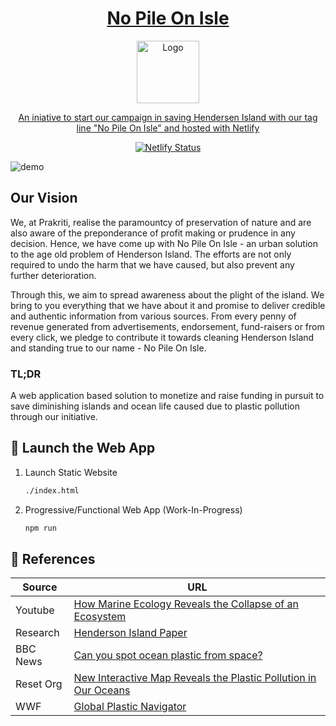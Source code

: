 <div align="center">
  <a href="https://team-prakriti.netlify.app/">
  <h1>No Pile On Isle</h1>
  <img alt="Logo" src="https://upload.wikimedia.org/wikipedia/commons/thumb/c/c2/Coat_of_arms_of_the_Pitcairn_Islands.svg/800px-Coat_of_arms_of_the_Pitcairn_Islands.svg.png" width="100" />
</div>
<p align="center">
  An iniative to start our campaign in saving Hendersen Island with our tag line "No Pile On Isle" and hosted with <a href="https://www.netlify.com/" target="_blank">Netlify</a>
</p>
<p align="center">
  <a href="https://app.netlify.com/sites/team-prakriti/deploys" target="_blank">
    <img src="https://api.netlify.com/api/v1/badges/3ea464e2-1781-469c-a908-018cc748002f/deploy-status" alt="Netlify Status" />
  </a>
</p>

![demo](https://raw.githubusercontent.com/Team-Dolan/website/main/images/demo.png)

## Our Vision


We, at Prakriti, realise the paramountcy of preservation of nature and are also aware of the preponderance of profit making or prudence in any decision. Hence, we have come up with No Pile On Isle - an urban solution to the age old problem of Henderson Island. The efforts are not only required to undo the harm that we have caused, but also prevent any further deterioration.

Through this, we aim to spread awareness about the plight of the island. We bring to you everything that we have about it and promise to deliver credible and authentic information from various sources. From every penny of revenue generated from advertisements, endorsement, fund-raisers or from every click, we pledge to contribute it towards cleaning Henderson Island and standing true to our name - No Pile On Isle.

### TL;DR

A web application based solution to monetize and raise funding in pursuit to save diminishing islands and ocean life caused due to plastic pollution through our initiative.

## 🚀 Launch the Web App

1. Launch Static Website

   ```sh
   ./index.html
   ```

1. Progressive/Functional Web App (Work-In-Progress)

   ```sh
   npm run
   ```

## 🌈 References

|		Source |	URL							|
| -------------- | ------ |
| Youtube           |  	[How Marine Ecology Reveals the Collapse of an Ecosystem](https://www.youtube.com/watch?v=2EB6tGat0xc)|
| Research     | [Henderson Island Paper](https://drive.google.com/file/d/1UMPmCEGV2SRFNJNyp9EbJua3MudqA5fM/view) |
| BBC News  | [Can you spot ocean plastic from space?](https://www.bbc.com/news/science-environment-47910600) |
| Reset Org          | [New Interactive Map Reveals the Plastic Pollution in Our Oceans](https://en.reset.org/blog/new-interactive-map-reveals-plastic-pollution-our-oceans-09302020) |
| WWF    | [Global Plastic Navigator](https://plasticnavigator.wwf.de/#/en/explore/?st=0&ch=0&layers=surface-concentration%7Cmismanaged-waste%7Ccurrents) |
